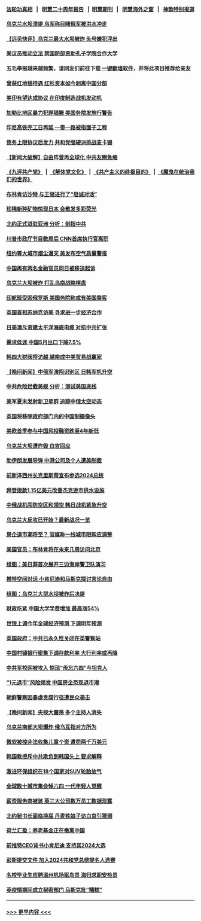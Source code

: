 #### [法轮功真相](https://github.com/gfw-breaker/truth/blob/master/README.md?t=0) &nbsp;&nbsp;|&nbsp;&nbsp; [明慧二十周年报告](https://github.com/gfw-breaker/mh-reports/blob/master/README.md?t=0) &nbsp;&nbsp;|&nbsp;&nbsp;[明慧期刊](https://github.com/gfw-breaker/mh-qikan) &nbsp;&nbsp;|&nbsp;&nbsp; [明慧海外之窗](https://github.com/gfw-breaker/mh-news/blob/master/README.md?t=0) &nbsp;&nbsp;|&nbsp;&nbsp; [神韵特别报道](https://github.com/gfw-breaker/mh-news/blob/master/shenyun.md?t=0)
#### [乌克兰水坝溃堤 乌军称目睹俄军被洪水冲走](../pages/nsc418/n14011945.md?t=06080943) 
#### [【远见快评】乌克兰最大水坝被炸 头号嫌犯浮出](../pages/nsc418/n14011953.md?t=06080943) 
#### [美议员推动立法 禁国防部资助孔子学院合作大学](../pages/nsc418/n14011921.md?t=06080943) 
#### 五毛举报越来越频繁，请网友们前往下载 [一键翻墙软件](https://github.com/gfw-breaker/ssr-accounts)，并将此项目推荐给亲友
#### [曾获红地毯待遇 红杉资本如今剥离中国分部](../pages/nsc418/n14011934.md?t=06080943) 
#### [美印有望达成协议 在印度制造战机发动机](../pages/nsc418/n14011844.md?t=06080943) 
#### [加勒比地区暴力犯罪猖獗 美国务院发旅行警告](../pages/nsc418/n14011915.md?t=06080943) 
#### [印尼高铁完工日再延 一带一路被指面子工程](../pages/nsc418/n14011899.md?t=06080943) 
#### [债务上限协议后发力 共和党强硬派挑战麦卡锡](../pages/nsc418/n14011835.md?t=06080943) 
#### [【新闻大破解】自由阵营再全球化 中共友圈急缩](../pages/nsc418/n14011813.md?t=06080943) 
#### [《九评共产党》](https://github.com/begood0513/9ping.md/blob/master/README.md) &nbsp;|&nbsp; [《解体党文化》](../../../../jtdwh.md/blob/master/README.md)  &nbsp;|&nbsp; [《共产主义的终极目的》](../../../../gczydzjmd.md/blob/master/README.md) &nbsp;|&nbsp; [《魔鬼在统治我们的世界》](../../../../mgztzwmdsj.md/blob/master/README.md) 
#### [布林肯访沙特 与王储进行了“坦诚对话”](../pages/nsc418/n14011905.md?t=06080943) 
#### [珍稀新种矿物惊现日本 会散发多彩荧光](../pages/nsc418/n14011485.md?t=06080943) 
#### [北约正式进驻亚洲 分析：剑指中共](../pages/nsc418/n14011185.md?t=06080943) 
#### [川普市政厅节目数周后 CNN首席执行官离职](../pages/nsc418/n14011790.md?t=06080943) 
#### [纽约等大城市烟尘漫天 美发布空气质量警报](../pages/nsc418/n14011807.md?t=06080943) 
#### [中国再有两名金融官员同日被移送起诉](../pages/nsc418/n14011594.md?t=06080943) 
#### [乌克兰大坝被炸 打乱乌南战略棋盘](../pages/nsc418/n14011671.md?t=06080943) 
#### [印航班受困俄罗斯 美国务院称或有美国乘客](../pages/nsc418/n14011755.md?t=06080943) 
#### [英国首相苏纳克访美 寻求进一步经济合作](../pages/nsc418/n14011617.md?t=06080943) 
#### [日美澳斥资建太平洋海底电缆 对抗中共扩张](../pages/nsc418/n14011616.md?t=06080943) 
#### [需求低迷 中国5月出口下降7.5%](../pages/nsc418/n14011567.md?t=06080943) 
#### [韩四大财阀将访越 越南成中美贸易战赢家](../pages/nsc418/n14010679.md?t=06080943) 
#### [【晚间新闻】中俄军演闯识别区 日韩军机升空](../pages/nsc418/n14011561.md?t=06080943) 
#### [中共危险拦截美舰 分析：测试美国底线](../pages/nsc418/n14010646.md?t=06080943) 
#### [美军夏末发射新卫星群 追踪中俄太空动态](../pages/nsc418/n14011506.md?t=06080943) 
#### [英国将移除政府部门内的中国制摄像头](../pages/nsc418/n14011397.md?t=06080943) 
#### [美欧首季参与中国风投融资跌至4年新低](../pages/nsc418/n14011291.md?t=06080943) 
#### [乌克兰大坝遭炸毁 白宫回应](../pages/nsc418/n14011289.md?t=06080943) 
#### [助伊朗发展导弹 中港公司及个人遭美制裁](../pages/nsc418/n14011254.md?t=06080943) 
#### [前新泽西州长克里斯蒂宣布参选2024总统](../pages/nsc418/n14011250.md?t=06080943) 
#### [拜登拨款1.15亿美元改善杰克逊市供水设施](../pages/nsc418/n14011222.md?t=06080943) 
#### [中俄战机闯防空区和领空 韩日战机紧急升空](../pages/nsc418/n14011109.md?t=06080943) 
#### [乌克兰大反攻已开始？最新战况一览](../pages/nsc418/n14011251.md?t=06080943) 
#### [房企退市潮将至？ 官媒称一线城市限购应调整](../pages/nsc418/n14010607.md?t=06080943) 
#### [美国官员：布林肯将在未来几周访问北京](../pages/nsc418/n14011190.md?t=06080943) 
#### [组图：美日菲首次展开三边海岸警卫队演习](../pages/nsc418/n14011143.md?t=06080943) 
#### [推特空间对话 小肯尼迪和马斯克探讨言论自由](../pages/nsc418/n14011163.md?t=06080943) 
#### [组图：乌克兰大型水坝被炸后决堤](../pages/nsc418/n14011158.md?t=06080943) 
#### [财政吃紧 中国大学学费增加 最高涨54%](../pages/nsc418/n14011017.md?t=06080943) 
#### [世银上调今年全球经济预测 下调明年预测](../pages/nsc418/n14011150.md?t=06080943) 
#### [英国政府：中共已永久性关闭在英警察站](../pages/nsc418/n14011149.md?t=06080943) 
#### [中国村镇银行密集下调存款利率 大行利率或再降](../pages/nsc418/n14011016.md?t=06080943) 
#### [中共军校网被攻入 惊现“毋忘六四”与坦克人](../pages/nsc418/n14011018.md?t=06080943) 
#### [“1元退市”风险频发 中国房企恐现退市潮](../pages/nsc418/n14010945.md?t=06080943) 
#### [朝鲜警察因暴虐贪腐行径遭民众袭击](../pages/nsc418/n14010782.md?t=06080943) 
#### [【晚间新闻】央视大震荡 多个主持人消失](../pages/nsc418/n14010916.md?t=06080943) 
#### [乌克兰南部大坝爆炸 俄乌互指对方所为](../pages/nsc418/n14010889.md?t=06080943) 
#### [微软被控非法收集儿童个资 遭罚两千万美元](../pages/nsc418/n14010784.md?t=06080943) 
#### [韩国教授斥中共欺负到韩国头上 要求解释](../pages/nsc418/n14010574.md?t=06080943) 
#### [激进环保组织在18个国家对SUV轮胎放气](../pages/nsc418/n14010621.md?t=06080943) 
#### [全球数十城市集会悼六四 一代年轻人觉醒](../pages/nsc418/n14010437.md?t=06080943) 
#### [薪资服务商被骇 英三大公司数万员工数据泄露](../pages/nsc418/n14010586.md?t=06080943) 
#### [北约秘书长面临换届 丹麦铁娘子访白宫引猜测](../pages/nsc418/n14010564.md?t=06080943) 
#### [荷兰汇盈：养老基金正在撤离中国](../pages/nsc418/n14010517.md?t=06080943) 
#### [前推特CEO背书小肯尼迪 支持其2024大选](../pages/nsc418/n14010519.md?t=06080943) 
#### [彭斯提交文件 加入2024共和党总统提名人选赛](../pages/nsc418/n14010522.md?t=06080943) 
#### [名校毕业生应聘温州机场驱鸟员 海归求职安检员](../pages/nsc418/n14010484.md?t=06080943) 
#### [英疫情期间成立秘密部门 马斯克批“糟糕”](../pages/nsc418/n14010518.md?t=06080943) 

----
#### [ >>> 更早内容 <<< ](../indexes/nsc418-earlier.md)
